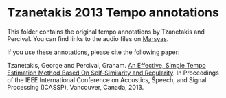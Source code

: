 # Tzanetakis 2013 Tempo annotations

This folder contains the original tempo annotations by Tzanetakis and Percival.
You can find links to the audio files on [Marsyas](http://www.marsyas.info/tempo/).

If you use these annotations, please cite the following paper:    

Tzanetakis, George and Percival, Graham. [An Effective, Simple Tempo Estimation Method Based On Self-Similarity and Regularity](http://percival-music.ca/research/icassp2013tempo_gtzan.pdf). In Proceedings of the IEEE International Conference on Acoustics, Speech, and Signal Processing (ICASSP), Vancouver, Canada, 2013. 


